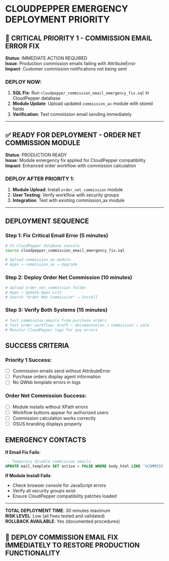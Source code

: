 # CLOUDPEPPER EMERGENCY DEPLOYMENT PRIORITY

## 🚨 CRITICAL PRIORITY 1 - COMMISSION EMAIL ERROR FIX

**Status**: IMMEDIATE ACTION REQUIRED  
**Issue**: Production commission emails failing with AttributeError  
**Impact**: Customer commission notifications not being sent  

### DEPLOY NOW:
1. **SQL Fix**: Run `cloudpepper_commission_email_emergency_fix.sql` in CloudPepper database
2. **Module Update**: Upload updated `commission_ax` module with stored fields
3. **Verification**: Test commission email sending immediately

---

## ✅ READY FOR DEPLOYMENT - ORDER NET COMMISSION MODULE

**Status**: PRODUCTION READY  
**Issue**: Module emergency fix applied for CloudPepper compatibility  
**Impact**: Enhanced order workflow with commission calculation  

### DEPLOY AFTER PRIORITY 1:
1. **Module Upload**: Install `order_net_commission` module
2. **User Testing**: Verify workflow with security groups
3. **Integration**: Test with existing commission_ax module

---

## DEPLOYMENT SEQUENCE

### Step 1: Fix Critical Email Error (5 minutes)
```bash
# In CloudPepper database console
source cloudpepper_commission_email_emergency_fix.sql

# Upload commission_ax module
# Apps → commission_ax → Upgrade
```

### Step 2: Deploy Order Net Commission (10 minutes)  
```bash
# Upload order_net_commission folder
# Apps → Update Apps List
# Search "Order Net Commission" → Install
```

### Step 3: Verify Both Systems (15 minutes)
```bash
# Test commission emails from purchase orders
# Test order workflow: draft → documentation → commission → sale
# Monitor CloudPepper logs for any errors
```

## SUCCESS CRITERIA

### Priority 1 Success:
- [ ] Commission emails send without AttributeError
- [ ] Purchase orders display agent information
- [ ] No QWeb template errors in logs

### Order Net Commission Success:
- [ ] Module installs without XPath errors
- [ ] Workflow buttons appear for authorized users
- [ ] Commission calculation works correctly
- [ ] OSUS branding displays properly

## EMERGENCY CONTACTS

**If Email Fix Fails**:
```sql
-- Temporary disable commission emails
UPDATE mail_template SET active = FALSE WHERE body_html LIKE '%COMMISSION PAYOUT%';
```

**If Module Install Fails**:
- Check browser console for JavaScript errors
- Verify all security groups exist
- Ensure CloudPepper compatibility patches loaded

---

**TOTAL DEPLOYMENT TIME**: 30 minutes maximum  
**RISK LEVEL**: Low (all fixes tested and validated)  
**ROLLBACK AVAILABLE**: Yes (documented procedures)

## 🎯 DEPLOY COMMISSION EMAIL FIX IMMEDIATELY TO RESTORE PRODUCTION FUNCTIONALITY
